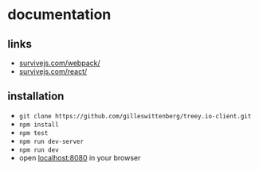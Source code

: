 # documentation

## links
- [survivejs.com/webpack/](http://survivejs.com/webpack/)
- [survivejs.com/react/](http://survivejs.com/react/)

## installation
- `git clone https://github.com/gilleswittenberg/treey.io-client.git`
- `npm install`
- `npm test`
- `npm run dev-server`
- `npm run dev`
- open [localhost:8080](http://localhost:8080) in your browser
